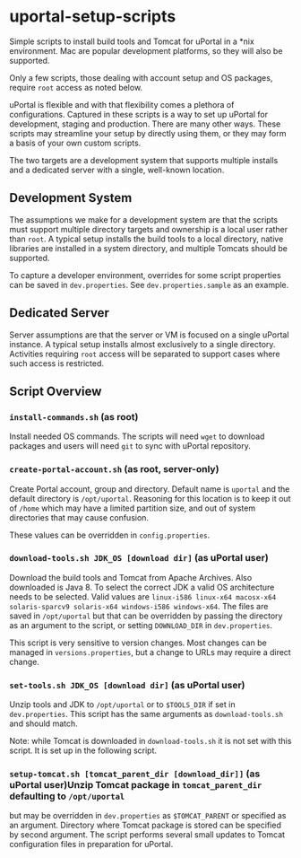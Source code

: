 # uportal-setup-scripts
Simple scripts to install build tools and Tomcat for uPortal in a *nix
environment. Mac are popular development platforms, so they will also
be supported.

Only a few scripts, those dealing with account setup and OS packages,
require `root` access as noted below.

uPortal is flexible and with that flexibility comes a plethora of
configurations. Captured in these scripts is a way to set up uPortal
for development, staging and production. There are many other ways.
These scripts may streamline your setup by directly using them, or
they may form a basis of your own custom scripts.

The two targets are a development system that supports multiple
installs and a dedicated server with a single, well-known location.

## Development System
The assumptions we make for a development system are that the scripts
must support multiple directory targets and ownership is a local user
rather than `root`. A typical setup installs the build tools to a local
directory, native libraries are installed in a system directory, and 
multiple Tomcats should be supported.

To capture a developer environment, overrides for some script properties
can be saved in `dev.properties`. See `dev.properties.sample` as an
example.

## Dedicated Server
Server assumptions are that the server or VM is focused on a single
uPortal instance. A typical setup installs almost exclusively to a
single directory. Activities requiring `root` access will be separated
to support cases where such access is restricted.

## Script Overview

### `install-commands.sh` (as root)

Install needed OS commands. The scripts will need `wget` to download
packages and users will need `git` to sync with uPortal repository.

### `create-portal-account.sh` (as root, server-only)
Create Portal account, group and directory. Default name is `uportal`
and the default directory is `/opt/uportal`. Reasoning for this location
is to keep it out of `/home` which may have a limited partition size,
and out of system directories that may cause confusion.

These values can be overridden in `config.properties`.

### `download-tools.sh JDK_OS [download dir]` (as uPortal user)
Download the build tools and Tomcat from Apache Archives. Also downloaded
is Java 8. To select the correct JDK a valid OS architecture needs to be
selected. Valid values are ` linux-i586 linux-x64 macosx-x64 solaris-sparcv9 solaris-x64 windows-i586 windows-x64 `. 
The files are saved in `/opt/uportal` but that can be overridden
by passing the directory as an argument to the script, or setting 
`DOWNLOAD_DIR` in `dev.properties`.

This script is very sensitive to version changes. Most changes can be
managed in `versions.properties`, but a change to URLs may require
a direct change.

### `set-tools.sh JDK_OS [download dir]` (as uPortal user)
Unzip tools and JDK to `/opt/uportal` or to `$TOOLS_DIR` if set in
`dev.properties`. This script has the same arguments as
`download-tools.sh` and should match.

Note: while Tomcat is downloaded in `download-tools.sh` it is not
set with this script. It is set up in the following script.

### `setup-tomcat.sh [tomcat_parent_dir [download_dir]]` (as uPortal user)Unzip Tomcat package in `tomcat_parent_dir` defaulting to `/opt/uportal` 
but may be overridden in `dev.properties` as `$TOMCAT_PARENT` or
specified as an argument. Directory where Tomcat package is stored can
be specified by second argument. The script performs several small
updates to Tomcat configuration files in preparation for uPortal.
